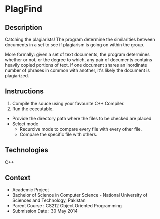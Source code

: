 # PlagFind

## Description
Catching the plagiarists! The program determine the similarities between documents in a set to see if plagiarism is going on within the group.

More formally: given a set of text documents, the program determines whether or not, or the degree to which, any pair of documents contains heavily copied portions of text. If one document shares an inordinate number of phrases in common with another, it's likely the document is plagiarized.

## Instructions

1. Compile the souce using your favourite C++ Compiler.
2. Run the ececutable.
  * Provide the directory path where the files to be checked are placed
  * Select mode
    * Recurcive mode to compare every file with every other file.
    * Compare the specific file with others.

## Technologies
C++

## Context

* Academic Project 
* Bachelor of Science in Computer Science - National University of Sciences and Technology, Pakistan
* Parent Course : CS212 Object Oriented Programming
* Submission Date : 30 May 2014
